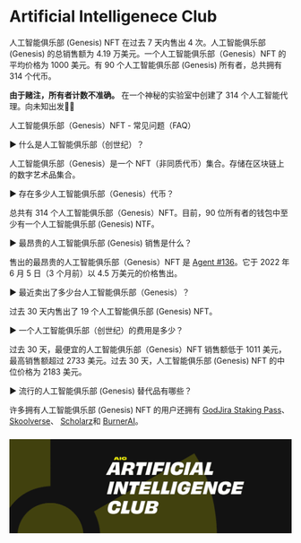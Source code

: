 # Artificial Intelligenece Club

人工智能俱乐部 (Genesis) NFT 在过去 7 天内售出 4 次。人工智能俱乐部 (Genesis) 的总销售额为 4.19 万美元。一个人工智能俱乐部（Genesis）NFT 的平均价格为 1000 美元。有 90 个人工智能俱乐部 (Genesis) 所有者，总共拥有 314 个代币。

**由于赌注，所有者计数不准确。** 在一个神秘的实验室中创建了 314 个人工智能代理。向未知出发🥼🧪

人工智能俱乐部（Genesis）NFT - 常见问题（FAQ）

▶ 什么是人工智能俱乐部（创世纪）？

人工智能俱乐部（Genesis）是一个 NFT（非同质代币）集合。存储在区块链上的数字艺术品集合。

▶ 存在多少人工智能俱乐部（Genesis）代币？

总共有 314 个人工智能俱乐部（Genesis）NFT。目前，90 位所有者的钱包中至少有一个人工智能俱乐部 (Genesis) NTF。

▶ 最昂贵的人工智能俱乐部 (Genesis) 销售是什么？

售出的最昂贵的人工智能俱乐部（Genesis）NFT 是 [Agent #136](https://www.nft-stats.com/asset/0xb78f1a96f6359ef871f594acb26900e02bfc8d00/136)。它于 2022 年 6 月 5 日（3 个月前）以 4.5 万美元的价格售出。

▶ 最近卖出了多少台人工智能俱乐部（Genesis）？

过去 30 天内售出了 19 个人工智能俱乐部 (Genesis) NFT。

▶ 一个人工智能俱乐部（创世纪）的费用是多少？

过去 30 天，最便宜的人工智能俱乐部（Genesis）NFT 销售额低于 1011 美元，最高销售额超过 2733 美元。过去 30 天，人工智能俱乐部 (Genesis) NFT 的中位价格为 2183 美元。

▶ 流行的人工智能俱乐部 (Genesis) 替代品有哪些？

许多拥有人工智能俱乐部 (Genesis) NFT 的用户还拥有 [GodJira Staking Pass](https://www.nft-stats.com/collection/godjira-staking-pass)、 [Skoolverse](https://www.nft-stats.com/collection/skoolverse)、 [Scholarz](https://www.nft-stats.com/collection/scholarz)和 [BurnerAI](https://www.nft-stats.com/collection/burnerai)。

### ![1080x360](1080x360.png)


